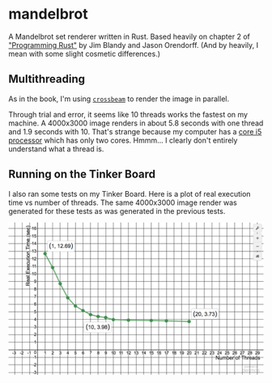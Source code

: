 # mandelbrot
A Mandelbrot set renderer written in Rust. Based heavily on chapter 2 of ["Programming Rust"](http://shop.oreilly.com/product/0636920040385.do) by Jim Blandy and Jason Orendorff. (And by heavily, I mean with some slight cosmetic differences.)

## Multithreading
As in the book, I'm using [`crossbeam`](https://crates.io/crates/crossbeam) to render the image in parallel.

Through trial and error, it seems like 10 threads works the fastest on my machine. A 4000x3000 image renders in about 5.8 seconds with one thread and 1.9 seconds with 10. That's strange because my computer has a [core i5 processor](https://everymac.com/systems/apple/macbook_pro/specs/macbook-pro-core-i5-2.5-13-mid-2012-unibody-usb3-specs.html) which has only two cores. Hmmm... I clearly don't entirely understand what a thread is.

## Running on the Tinker Board
I also ran some tests on my Tinker Board. Here is a plot of real execution time vs number of threads. The same 4000x3000 image render was generated for these tests as was generated in the previous tests.

![Plot of execution time, seconds vs. number of threads](https://github.com/eignnx/mandelbrot/blob/master/Threads-vs-Execution-Time-Mandelbrot-Tinker-Board-Plot.png)
